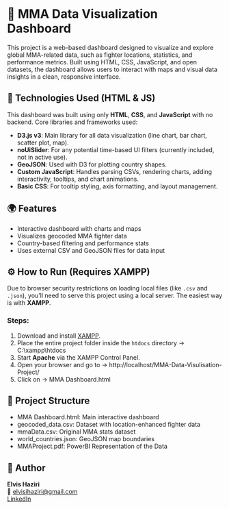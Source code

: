 # 🥊 MMA Data Visualization Dashboard

This project is a web-based dashboard designed to visualize and explore global MMA-related data, such as fighter locations, statistics, and performance metrics. Built using HTML, CSS, JavaScript, and open datasets, the dashboard allows users to interact with maps and visual data insights in a clean, responsive interface.

## 🔧 Technologies Used (HTML & JS)

This dashboard was built using only **HTML**, **CSS**, and **JavaScript** with no backend. Core libraries and frameworks used:

- **D3.js v3**: Main library for all data visualization (line chart, bar chart, scatter plot, map).
- **noUiSlider**: For any potential time-based UI filters (currently included, not in active use).
- **GeoJSON**: Used with D3 for plotting country shapes.
- **Custom JavaScript**: Handles parsing CSVs, rendering charts, adding interactivity, tooltips, and chart animations.
- **Basic CSS**: For tooltip styling, axis formatting, and layout management.

## 🌍 Features

- Interactive dashboard with charts and maps  
- Visualizes geocoded MMA fighter data  
- Country-based filtering and performance stats  
- Uses external CSV and GeoJSON files for data input

## ⚙️ How to Run (Requires XAMPP)

Due to browser security restrictions on loading local files (like `.csv` and `.json`), you’ll need to serve this project using a local server. The easiest way is with **XAMPP**.

### Steps:

1. Download and install [XAMPP](https://www.apachefriends.org/index.html).
2. Place the entire project folder inside the `htdocs` directory -> C:\xampp\htdocs
3. Start **Apache** via the XAMPP Control Panel.
4. Open your browser and go to -> http://localhost/MMA-Data-Visulisation-Project/
5. Click on -> MMA Dashboard.html

## 📁 Project Structure

- MMA Dashboard.html: Main interactive dashboard
- geocoded_data.csv: Dataset with location-enhanced fighter data
- mmaData.csv: Original MMA stats dataset
- world_countries.json: GeoJSON map boundaries
- MMAProject.pdf: PowerBI Representation of the Data

## 👤 Author

**Elvis Haziri**  
📧 elvisihaziri@gmail.com  
[LinkedIn](https://www.linkedin.com/in/elvis-haziri-095b34251)
